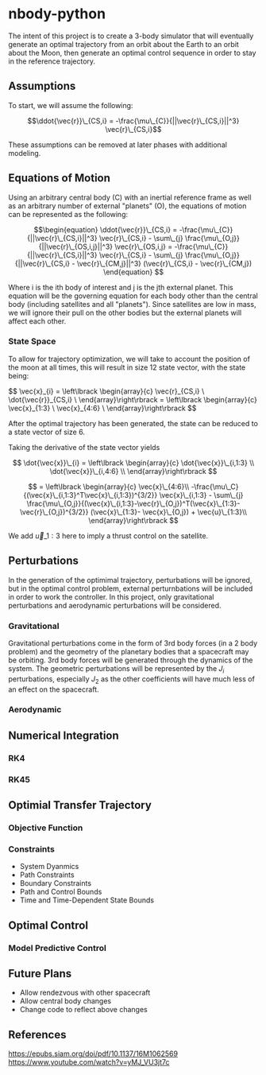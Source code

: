 # nbody-python

The intent of this project is to create a 3-body simulator that will eventually generate an optimal trajectory from an orbit about the Earth to an orbit about the Moon, then generate an optimal control sequence in order to stay in the reference trajectory.

## Assumptions
To start, we will assume the following:

$$\ddot{\vec{r}}\_{CS,i} = -\frac{\mu\_{C}}{||\vec{r}\_{CS,i}||^3} \vec{r}\_{CS,i}$$

These assumptions can be removed at later phases with additional modeling.

## Equations of Motion
Using an arbitrary central body (C) with an inertial reference frame as well as an arbitrary number of external "planets" (O), the equations of motion can be represented as the following:

$$\begin{equation}
\ddot{\vec{r}}\_{CS,i} = -\frac{\mu\_{C}}{||\vec{r}\_{CS,i}||^3} \vec{r}\_{CS,i} - \sum\_{j} \frac{\mu\_{O,j}}{||\vec{r}\_{OS,i,j}||^3} \vec{r}\_{OS,i,j}
= -\frac{\mu\_{C}}{||\vec{r}\_{CS,i}||^3} \vec{r}\_{CS,i} - \sum\_{j} \frac{\mu\_{O,j}}{||\vec{r}\_{CS,i} - \vec{r}\_{CM,j}||^3} (\vec{r}\_{CS,i} - \vec{r}\_{CM,j})
\end{equation}
$$ 

Where i is the ith body of interest and j is the jth external planet. This equation will be the governing equation for each body other than the central body (including satellites and all "planets"). Since satellites are low in mass, we will ignore their pull on the other bodies but the external planets will affect each other. 

### State Space

To allow for trajectory optimization, we will take to account the position of the moon at all times, this will result in size 12 state vector, with the state being:

$$
\vec{x}\_{i} =  \left\lbrack \begin{array}{c}
\vec{r\}\_{CS,i} \\
\dot{\vec{r}}\_{CS,i} \\
\end{array}\right\rbrack = 
\left\lbrack \begin{array}{c}
\vec{x}\_{1:3} \\ 
\vec{x}\_{4:6} \\ 
\end{array}\right\rbrack
$$

After the optimal trajectory has been generated, the state can be reduced to a state vector of size 6.

Taking the derivative of the state vector yields

$$
\dot{\vec{x}}\_{i} = 
\left\lbrack \begin{array}{c}
\dot{\vec{x}}\_{i,1:3} \\ 
\dot{\vec{x}}\_{i,4:6} \\ 
\end{array}\right\rbrack
$$ 

$$ =
\left\lbrack \begin{array}{c}
\vec{x}\_{4:6}\\ 
-\frac{\mu\_C}{(\vec{x}\_{i,1:3}^T\vec{x}\_{i,1:3})^{3/2}} \vec{x}\_{i,1:3} - \sum\_{j} \frac{\mu\_{O,j}}{(\vec{x}\_{i,1:3}-\vec{r}\_{O,j})^T(\vec{x}\_{1:3}-\vec{r}\_{O,j})^{3/2}} (\vec{x}\_{1:3}-  \vec{x}\_{O,j}) + \vec{u}\_{1:3}\\ 
\end{array}\right\rbrack
$$

We add $\vec{u}\_{1:3}$ here to imply a thrust control on the satellite.

## Perturbations
In the generation of the optimimal trajectory, perturbations will be ignored, but in the optimal control problem, external perturnbations will be included in order to work the controller. In this project, only gravitational perturbations and aerodynamic perturbations will be considered. 
### Gravitational
Gravitational perturbations come in the form of 3rd body forces (in a 2 body problem) and the geometry of the planetary bodies that a spacecraft may be orbiting.
3rd body forces will be generated through the dynamics of the system. The geometric perturbations will be represented by the $J_i$ perturbations, especially $J_2$ as the other coefficients will have much less of an effect on the spacecraft. 
### Aerodynamic
### 


## Numerical Integration
### RK4
### RK45

## Optimial Transfer Trajectory
### Objective Function

### Constraints
- System Dyanmics
- Path Constraints
- Boundary Constraints
- Path and Control Bounds
- Time and Time-Dependent State Bounds

## Optimal Control
### Model Predictive Control

## Future Plans
- Allow rendezvous with other spacecraft
- Allow central body changes
- Change code to reflect above changes

## References
https://epubs.siam.org/doi/pdf/10.1137/16M1062569  
https://www.youtube.com/watch?v=yMJ_VU3jt7c
